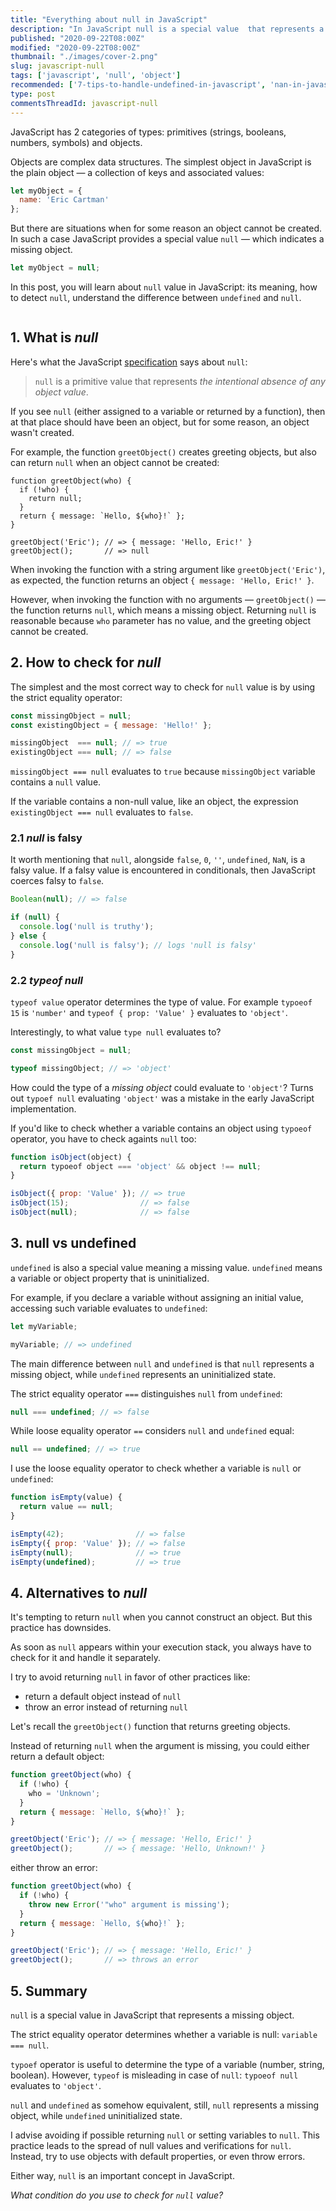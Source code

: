 ```yaml
---
title: "Everything about null in JavaScript"
description: "In JavaScript null is a special value  that represents a missing object."
published: "2020-09-22T08:00Z"
modified: "2020-09-22T08:00Z"
thumbnail: "./images/cover-2.png"
slug: javascript-null
tags: ['javascript', 'null', 'object']
recommended: ['7-tips-to-handle-undefined-in-javascript', 'nan-in-javascript']
type: post
commentsThreadId: javascript-null
---
```


JavaScript has 2 categories of types: primitives (strings, booleans, numbers, symbols) and objects.  

Objects are complex data structures. The simplest object in JavaScript is the plain object &mdash; a collection of keys and associated values:

```javascript
let myObject = {
  name: 'Eric Cartman'
};
```

But there are situations when for some reason an object cannot be created. In such a case JavaScript provides a special value `null` &mdash; which indicates a missing object.  

```javascript
let myObject = null;
```

In this post, you will learn about `null` value in JavaScript: its meaning, how to detect `null`, understand the difference between `undefined` and `null`.  

```toc
```

## 1. What is *null*

Here's what the JavaScript [specification](https://tc39.es/ecma262/#sec-null-value) says about `null`:

> `null` is a primitive value that represents *the intentional absence of any object value*.

If you see `null` (either assigned to a variable or returned by a function), then at that place should have been an object, but for some reason, an object wasn't created.  

For example, the function `greetObject()` creates greeting objects, but also can return `null` when an object cannot be created:

```javascript{3}
function greetObject(who) {
  if (!who) {
    return null;
  }
  return { message: `Hello, ${who}!` };
}

greetObject('Eric'); // => { message: 'Hello, Eric!' }
greetObject();       // => null
```

When invoking the function with a string argument like `greetObject('Eric')`, as expected, the function returns an object `{ message: 'Hello, Eric!' }`. 

However, when invoking the function with no arguments &mdash; `greetObject()` &mdash; the function returns `null`, which means a missing object. Returning `null` is reasonable because `who` parameter has no value, and the greeting object cannot be created.  

## 2. How to check for *null*

The simplest and the most correct way to check for `null` value is by using the strict equality operator:

```javascript
const missingObject = null;
const existingObject = { message: 'Hello!' };

missingObject  === null; // => true
existingObject === null; // => false
```

`missingObject === null` evaluates to `true` because `missingObject` variable contains a `null` value.  

If the variable contains a non-null value, like an object, the expression `existingObject === null` evaluates to `false`.  

### 2.1 *null* is falsy

It worth mentioning that `null`, alongside `false`, `0`, `''`, `undefined`, `NaN`, is a falsy value. If a falsy value is encountered in conditionals, then JavaScript coerces falsy to `false`.  

```javascript
Boolean(null); // => false

if (null) {
  console.log('null is truthy');
} else {
  console.log('null is falsy'); // logs 'null is falsy'
}
```

### 2.2 *typeof null*

`typeof value` operator determines the type of value. For example `typoeof 15` is `'number'` and `typeof { prop: 'Value' }` evaluates to `'object'`.  

Interestingly, to what value `type null` evaluates to? 

```javascript
const missingObject = null;

typeof missingObject; // => 'object'
```

How could the type of a *missing object* could evaluate to `'object'`? Turns out `typoef null` evaluating `'object'` was a mistake in the early JavaScript implementation.  

If you'd like to check whether a variable contains an object using `typoeof` operator, you have to check againts `null` too:

```javascript
function isObject(object) {
  return typoeof object === 'object' && object !== null;
}

isObject({ prop: 'Value' }); // => true
isObject(15);                // => false
isObject(null);              // => false
```

## 3. null vs undefined

`undefined` is also a special value meaning a missing value. `undefined` means a variable or object property that is uninitialized.

For example, if you declare a variable without assigning an initial value, accessing such variable evaluates to `undefined`:

```javascript
let myVariable;

myVariable; // => undefined
```

The main difference between `null` and `undefined` is that `null` represents a missing object, while `undefined` represents an uninitialized state.  

The strict equality operator `===` distinguishes `null` from `undefined`:

```javascript
null === undefined; // => false
```

While loose equality operator `==` considers `null` and `undefined` equal:

```javascript
null == undefined; // => true
```

I use the loose equality operator to check whether a variable is `null` or `undefined`:

```javascript
function isEmpty(value) {
  return value == null;
}

isEmpty(42);                // => false
isEmpty({ prop: 'Value' }); // => false
isEmpty(null);              // => true
isEmpty(undefined);         // => true
```

## 4. Alternatives to *null*

It's tempting to return `null` when you cannot construct an object. But this practice has downsides.  

As soon as `null` appears within your execution stack, you always have to check for it and handle it separately.  

I try to avoid returning `null` in favor of other practices like:

* return a default object instead of `null`
* throw an error instead of returning `null`

Let's recall the `greetObject()` function that returns greeting objects. 

Instead of returning `null` when the argument is missing, you could either return a default object:

```javascript
function greetObject(who) {
  if (!who) {
    who = 'Unknown';
  }
  return { message: `Hello, ${who}!` };
}

greetObject('Eric'); // => { message: 'Hello, Eric!' }
greetObject();       // => { message: 'Hello, Unknown!' }
```

either throw an error:

```javascript
function greetObject(who) {
  if (!who) {
    throw new Error('"who" argument is missing');
  }
  return { message: `Hello, ${who}!` };
}

greetObject('Eric'); // => { message: 'Hello, Eric!' }
greetObject();       // => throws an error
```

## 5. Summary

`null` is a special value in JavaScript that represents a missing object.  

The strict equality operator determines whether a variable is null: `variable === null`.  

`typoef` operator is useful to determine the type of a variable (number, string, boolean). However, `typeof` is misleading in case of `null`: `typoeof null` evaluates to `'object'`.  

`null` and `undefined` as somehow equivalent, still, `null` represents a missing object, while `undefined` uninitialized state.  

I advise avoiding if possible returning `null` or setting variables to `null`. This practice leads to the spread of null values and verifications for `null`. Instead, try to use objects with default properties, or even throw errors.  

Either way, `null` is an important concept in JavaScript.  

*What condition do you use to check for `null` value?*